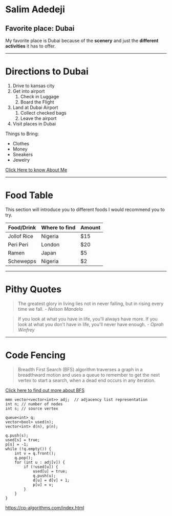 # Salim Adedeji
## Favorite place: Dubai
My favorite place is Dubai because of the **scenery** and just the **different activities** it has to offer. 

---

# Directions to Dubai
1. Drive to kansas city
2. Get into airport 
    1. Check in Luggage
    2. Board the Flight
3. Land at Dubai Airport
    1. Collect checked bags
    2. Leave the airport
4. Visit places in Dubai

Things to Bring:
* Clothes
* Money
* Sneakers
* Jewelry

[Click Here to know About Me](AboutME.md)

---

# Food Table
This section will introduce you to different foods I would recommend you to try.

| Food/Drink | Where to find | Amount |
| ---        | ---           | ---    |
| Jollof Rice| Nigeria       | $15    |
| Peri Peri  | London        | $20    |
| Ramen      | Japan         | $5     |
| Schewepps  | Nigeria       | $2     |


---

# Pithy Quotes

> The greatest glory in living lies not in never falling, but in rising every time we fall. *- Nelson Mandela*

> If you look at what you have in life, you'll always have more. If you look at what you don't have in life, you'll never have enough. *- Oprah Winfrey* 

---

# Code Fencing

> Breadth First Search (BFS) algorithm traverses a graph in a breadthward motion and uses a queue to remember to get the next vertex to start a search, when a dead end occurs in any iteration.

[Click here to find out more about BFS](https://www.tutorialspoint.com/data_structures_algorithms/breadth_first_traversal.htm)

```
mmn vector<vector<int>> adj;  // adjacency list representation
int n; // number of nodes
int s; // source vertex

queue<int> q;
vector<bool> used(n);
vector<int> d(n), p(n);

q.push(s);
used[s] = true;
p[s] = -1;
while (!q.empty()) {
    int v = q.front();
    q.pop();
    for (int u : adj[v]) {
        if (!used[u]) {
            used[u] = true;
            q.push(u);
            d[u] = d[v] + 1;
            p[u] = v;
        }
    }
}
```

<https://cp-algorithms.com/index.html>

